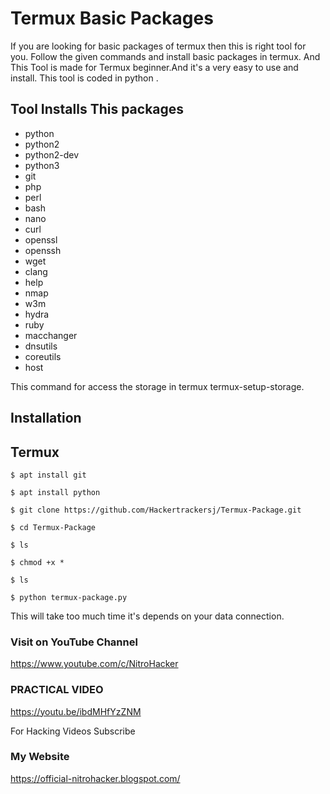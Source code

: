 # Termux Basic Packages 

If you are looking for basic packages of termux then this is right tool for you. Follow the given commands and install basic packages in termux. And This Tool is made for Termux beginner.And it's a very easy to use and install. This tool is coded in python . 

## Tool Installs This packages
 
 -  python
 -  python2
 -  python2-dev
 -  python3
 -  git
 -  php 
 -  perl 
 -  bash
 -  nano
 -  curl
 -  openssl
 -  openssh
 -  wget
 -  clang
 -  help
 -  nmap
 -  w3m
 -  hydra
 -  ruby
 -  macchanger
 -  dnsutils
 -  coreutils
 -  host


This command for access the storage in termux 
termux-setup-storage.


## Installation 
 
## Termux
   ```
   $ apt install git 
   ```
   ```
   $ apt install python 
   ```
   ```
   $ git clone https://github.com/Hackertrackersj/Termux-Package.git
   ```
   ```
   $ cd Termux-Package
   ```
   ```
   $ ls
   ```
   ```
   $ chmod +x *
   ```
   ```
   $ ls
   ```
   ```
   $ python termux-package.py
```

This will take too much time it's depends on your data connection. 

### Visit on YouTube Channel

https://www.youtube.com/c/NitroHacker

### PRACTICAL VIDEO
https://youtu.be/ibdMHfYzZNM

For Hacking Videos Subscribe

### My Website
https://official-nitrohacker.blogspot.com/
